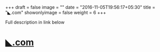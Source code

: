 +++
draft = false
image = ""
date = "2016-11-05T19:56:17+05:30"
title = "◣.com"
showonlyimage = false
weight = 6
+++

Full description in link below
<!--more-->

# [◣.com](http://◣.com)

